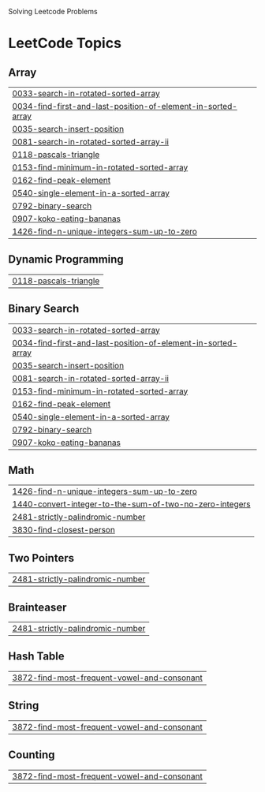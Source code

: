 Solving Leetcode Problems

<!---LeetCode Topics Start-->
# LeetCode Topics
## Array
|  |
| ------- |
| [0033-search-in-rotated-sorted-array](https://github.com/siddiquim27/DSA-LEETCODE/tree/master/0033-search-in-rotated-sorted-array) |
| [0034-find-first-and-last-position-of-element-in-sorted-array](https://github.com/siddiquim27/DSA-LEETCODE/tree/master/0034-find-first-and-last-position-of-element-in-sorted-array) |
| [0035-search-insert-position](https://github.com/siddiquim27/DSA-LEETCODE/tree/master/0035-search-insert-position) |
| [0081-search-in-rotated-sorted-array-ii](https://github.com/siddiquim27/DSA-LEETCODE/tree/master/0081-search-in-rotated-sorted-array-ii) |
| [0118-pascals-triangle](https://github.com/siddiquim27/DSA-LEETCODE/tree/master/0118-pascals-triangle) |
| [0153-find-minimum-in-rotated-sorted-array](https://github.com/siddiquim27/DSA-LEETCODE/tree/master/0153-find-minimum-in-rotated-sorted-array) |
| [0162-find-peak-element](https://github.com/siddiquim27/DSA-LEETCODE/tree/master/0162-find-peak-element) |
| [0540-single-element-in-a-sorted-array](https://github.com/siddiquim27/DSA-LEETCODE/tree/master/0540-single-element-in-a-sorted-array) |
| [0792-binary-search](https://github.com/siddiquim27/DSA-LEETCODE/tree/master/0792-binary-search) |
| [0907-koko-eating-bananas](https://github.com/siddiquim27/DSA-LEETCODE/tree/master/0907-koko-eating-bananas) |
| [1426-find-n-unique-integers-sum-up-to-zero](https://github.com/siddiquim27/DSA-LEETCODE/tree/master/1426-find-n-unique-integers-sum-up-to-zero) |
## Dynamic Programming
|  |
| ------- |
| [0118-pascals-triangle](https://github.com/siddiquim27/DSA-LEETCODE/tree/master/0118-pascals-triangle) |
## Binary Search
|  |
| ------- |
| [0033-search-in-rotated-sorted-array](https://github.com/siddiquim27/DSA-LEETCODE/tree/master/0033-search-in-rotated-sorted-array) |
| [0034-find-first-and-last-position-of-element-in-sorted-array](https://github.com/siddiquim27/DSA-LEETCODE/tree/master/0034-find-first-and-last-position-of-element-in-sorted-array) |
| [0035-search-insert-position](https://github.com/siddiquim27/DSA-LEETCODE/tree/master/0035-search-insert-position) |
| [0081-search-in-rotated-sorted-array-ii](https://github.com/siddiquim27/DSA-LEETCODE/tree/master/0081-search-in-rotated-sorted-array-ii) |
| [0153-find-minimum-in-rotated-sorted-array](https://github.com/siddiquim27/DSA-LEETCODE/tree/master/0153-find-minimum-in-rotated-sorted-array) |
| [0162-find-peak-element](https://github.com/siddiquim27/DSA-LEETCODE/tree/master/0162-find-peak-element) |
| [0540-single-element-in-a-sorted-array](https://github.com/siddiquim27/DSA-LEETCODE/tree/master/0540-single-element-in-a-sorted-array) |
| [0792-binary-search](https://github.com/siddiquim27/DSA-LEETCODE/tree/master/0792-binary-search) |
| [0907-koko-eating-bananas](https://github.com/siddiquim27/DSA-LEETCODE/tree/master/0907-koko-eating-bananas) |
## Math
|  |
| ------- |
| [1426-find-n-unique-integers-sum-up-to-zero](https://github.com/siddiquim27/DSA-LEETCODE/tree/master/1426-find-n-unique-integers-sum-up-to-zero) |
| [1440-convert-integer-to-the-sum-of-two-no-zero-integers](https://github.com/siddiquim27/DSA-LEETCODE/tree/master/1440-convert-integer-to-the-sum-of-two-no-zero-integers) |
| [2481-strictly-palindromic-number](https://github.com/siddiquim27/DSA-LEETCODE/tree/master/2481-strictly-palindromic-number) |
| [3830-find-closest-person](https://github.com/siddiquim27/DSA-LEETCODE/tree/master/3830-find-closest-person) |
## Two Pointers
|  |
| ------- |
| [2481-strictly-palindromic-number](https://github.com/siddiquim27/DSA-LEETCODE/tree/master/2481-strictly-palindromic-number) |
## Brainteaser
|  |
| ------- |
| [2481-strictly-palindromic-number](https://github.com/siddiquim27/DSA-LEETCODE/tree/master/2481-strictly-palindromic-number) |
## Hash Table
|  |
| ------- |
| [3872-find-most-frequent-vowel-and-consonant](https://github.com/siddiquim27/DSA-LEETCODE/tree/master/3872-find-most-frequent-vowel-and-consonant) |
## String
|  |
| ------- |
| [3872-find-most-frequent-vowel-and-consonant](https://github.com/siddiquim27/DSA-LEETCODE/tree/master/3872-find-most-frequent-vowel-and-consonant) |
## Counting
|  |
| ------- |
| [3872-find-most-frequent-vowel-and-consonant](https://github.com/siddiquim27/DSA-LEETCODE/tree/master/3872-find-most-frequent-vowel-and-consonant) |
<!---LeetCode Topics End-->
